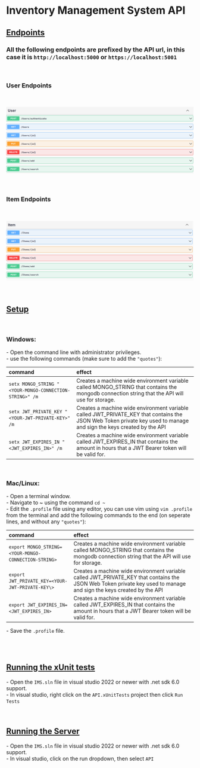 # Inventory Management System API

## <u>Endpoints</u>

### All the following endpoints are prefixed by the API url, in this case it is `http://localhost:5000` or `https://localhost:5001`

<br/>

### User Endpoints

<br/>

![Users Endpoints](https://github.com/PeterBouSaada/IMS-API/blob/master/README%20Assets/UsersEndpoints.png)

<br/>

### Item Endpoints

<br/>

![Items Endpoints](https://github.com/PeterBouSaada/IMS-API/blob/master/README%20Assets/ItemsEndpoints.png)

<br/>

## <u>Setup</u>

<br/>

### **Windows:**

\- Open the command line with administrator privileges.<br/>
\- use the following commands (make sure to add the `"quotes"`): <br/>

| command                                                 | effect                                                                                                                                                              |
| :------------------------------------------------------ | :------------------------------------------------------------------------------------------------------------------------------------------------------------------ |
| `setx MONGO_STRING "<YOUR-MONGO-CONNECTION-STRING>" /m` | Creates a machine wide environment variable called MONGO_STRING that contains the mongodb connection string that the API will use for storage.                      |
| `setx JWT_PRIVATE_KEY "<YOUR-JWT-PRIVATE-KEY>" /m`      | Creates a machine wide environment variable called JWT_PRIVATE_KEY that contains the JSON Web Token private key used to manage and sign the keys created by the API |
| `setx JWT_EXPIRES_IN "<JWT_EXPIRES_IN>" /m`             | Creates a machine wide environment variable called JWT_EXPIRES_IN that contains the amount in hours that a JWT Bearer token will be valid for.                      |

<br/>

### **Mac/Linux:**

\- Open a terminal window.<br/>
\- Navigate to ~ using the command `cd ~`<br/>
\- Edit the `.profile` file using any editor, you can use vim using `vim .profile` from the terminal and add the following commands to the end (on seperate lines, and without any `"quotes"`):<br/>

| command                                              | effect                                                                                                                                                              |
| :--------------------------------------------------- | :------------------------------------------------------------------------------------------------------------------------------------------------------------------ |
| `export MONGO_STRING=<YOUR-MONGO-CONNECTION-STRING>` | Creates a machine wide environment variable called MONGO_STRING that contains the mongodb connection string that the API will use for storage.                      |
| `export JWT_PRIVATE_KEY=<YOUR-JWT-PRIVATE-KEY\>`     | Creates a machine wide environment variable called JWT_PRIVATE_KEY that contains the JSON Web Token private key used to manage and sign the keys created by the API |
| `export JWT_EXPIRES_IN=<JWT_EXPIRES_IN>`             | Creates a machine wide environment variable called JWT_EXPIRES_IN that contains the amount in hours that a JWT Bearer token will be valid for.                      |

\- Save the `.profile` file.

<br/>
<br/>

## <u>Running the xUnit tests</u>

\- Open the `IMS.sln` file in visual studio 2022 or newer with .net sdk 6.0 support. <br/>
\- In visual studio, right click on the `API.xUnitTests` project then click `Run Tests`

<br/>

## <u>Running the Server</u>

\- Open the `IMS.sln` file in visual studio 2022 or newer with .net sdk 6.0 support. <br/>
\- In visual studio, click on the run dropdown, then select `API`
